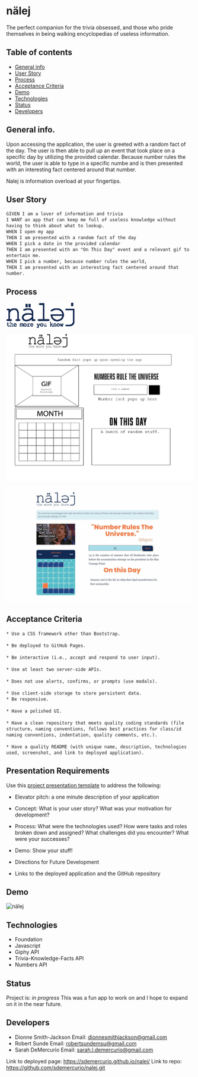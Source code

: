 # nälej
The perfect companion for the trivia obsessed, and those who pride themselves in being walking encyclopedias of useless information.

## Table of contents

- [General info](#general-info)
- [User Story](#user-story)
- [Process](#process)
- [Acceptance Criteria](#acceptance-criteria)
- [Demo](#demo)
- [Technologies](#technologies)
- [Status](#status)
- [Developers](#developers)

## General info.

Upon accessing the application, the user is greeted with a random fact of the day. The user is then able to pull up an event that took place on a specific day by utilizing the provided calendar. Because number rules the world, the user is able to type in a specific numbe and is then presented with an interesting fact centered around that number.

Nalej is information overload at your fingertips.

## User Story

```
GIVEN I am a lover of information and trivia
I WANT an app that can keep me full of useless knowledge without having to think about what to lookup.
WHEN I open my app 
THEN I am presented with a random fact of the day
WHEN I pick a date in the provided calendar 
THEN I am presented with an "On This Day" event and a relevant gif to entertain me.
WHEN I pick a number, because number rules the world,
THEN I am presented with an interesting fact centered around that number.
```
## Process

![nalej Logo](assets/Images/nalej_logo.jpg)

![wireframe](assets/Images/nalej_wireframe.jpg)

![finished product](assets/Images/process_1.JPG)

## Acceptance Criteria

```
* Use a CSS framework other than Bootstrap.

* Be deployed to GitHub Pages.

* Be interactive (i.e., accept and respond to user input).

* Use at least two server-side APIs.

* Does not use alerts, confirms, or prompts (use modals).

* Use client-side storage to store persistent data.
* Be responsive.

* Have a polished UI.

* Have a clean repository that meets quality coding standards (file structure, naming conventions, follows best practices for class/id naming conventions, indentation, quality comments, etc.).

* Have a quality README (with unique name, description, technologies used, screenshot, and link to deployed application).

```
## Presentation Requirements

Use this [project presentation template](https://docs.google.com/presentation/d/1_u8TKy5zW5UlrVQVnyDEZ0unGI2tjQPDEpA0FNuBKAw/edit?usp=sharing) to address the following: 

* Elevator pitch: a one minute description of your application

* Concept: What is your user story? What was your motivation for development?

* Process: What were the technologies used? How were tasks and roles broken down and assigned? What challenges did you encounter? What were your successes?

* Demo: Show your stuff!

* Directions for Future Development

* Links to the deployed application and the GitHub repository


## Demo
![nälej](assets/Images/nalej.gif)


## Technologies
* Foundation
* Javascript
* Giphy API
* Trivia-Knowledge-Facts API
* Numbers API

## Status
Project is: _in progress_
This was a fun app to work on and I hope to expand on it in the near future.

## Developers
* Dionne Smith-Jackson
  Email: dionnesmithjackson@gmail.com
* Robert Sunde
  Email: robertsundemsu@gmail.com
* Sarah DeMercurio
  Email: sarah.l.demercurio@gmail.com

Link to deployed page: https://sdemercurio.github.io/nalej/
Link to repo: https://github.com/sdemercurio/nalej.git

